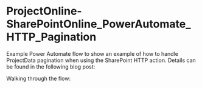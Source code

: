 # ProjectOnline-SharePointOnline_PowerAutomate_HTTP_Pagination
Example Power Automate flow to show an example of how to handle ProjectData pagination when using the SharePoint HTTP action. Details can be found in the following blog post:

Walking through the flow:
